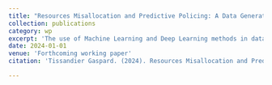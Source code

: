 ```yaml
---
title: "Resources Misallocation and Predictive Policing: A Data Generation Process"
collection: publications
category: wp
excerpt: 'The use of Machine Learning and Deep Learning methods in data-driven policy making, such as predictive policing, has surged in recent years. This paper explores the connection between misallocation of police resources and the replication in prediction errors due to non-representative data. The study presents a framework where a policy maker allocates police resources to minimize crime in a jurisdiction using predictive models, and addresses two key questions: how misallocation errors in resource allocation can replicate as prediction errors and how to estimate the replication factor between these errors when no closed form expression exists. The paper demonstrates that over-policing in an area amplifies misallocation errors in predictions, creating a feedback loop. In cases involving non-trivial pre-dictive methods, the paper highlights an errors replication pipeline, allowing empirical estimation of the replication factor. The methodology is applied to predict crime levels in New York City.'
date: 2024-01-01
venue: 'Forthcoming working paper'
citation: 'Tissandier Gaspard. (2024). Resources Misallocation and Predictive Policing: A Data Generation Process'

---
```

